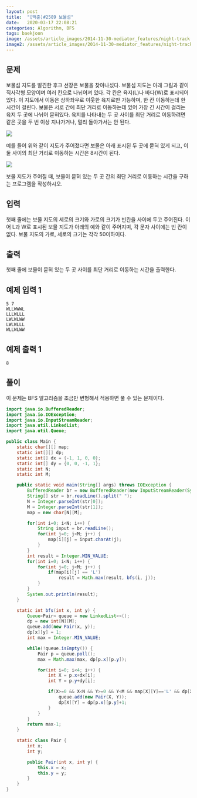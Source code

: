 ```yaml
---
layout: post
title:  "[백준]#2589 보물섬"
date:   2020-03-17 22:08:21
categories: Algorithm, BFS
tags: baekjoon
image: /assets/article_images/2014-11-30-mediator_features/night-track.JPG
image2: /assets/article_images/2014-11-30-mediator_features/night-track-mobile.JPG
---
```


문제
--------------------

보물섬 지도를 발견한 후크 선장은 보물을 찾아나섰다. 보물섬 지도는 아래 그림과 같이 직사각형 모양이며 여러 칸으로 나뉘어져 있다. 각 칸은 육지(L)나 바다(W)로 표시되어 있다. 이 지도에서 이동은 상하좌우로 이웃한 육지로만 가능하며, 한 칸 이동하는데 한 시간이 걸린다. 보물은 서로 간에 최단 거리로 이동하는데 있어 가장 긴 시간이 걸리는 육지 두 곳에 나뉘어 묻혀있다. 육지를 나타내는 두 곳 사이를 최단 거리로 이동하려면 같은 곳을 두 번 이상 지나가거나, 멀리 돌아가서는 안 된다.

![](https://www.acmicpc.net/upload/images/c1bYIsKpI6m317EAx.jpg)

예를 들어 위와 같이 지도가 주어졌다면 보물은 아래 표시된 두 곳에 묻혀 있게 되고, 이 둘 사이의 최단 거리로 이동하는 시간은 8시간이 된다.

![](https://www.acmicpc.net/upload/images/XqDkWCRUWbzZ.jpg)

보물 지도가 주어질 때, 보물이 묻혀 있는 두 곳 간의 최단 거리로 이동하는 시간을 구하는 프로그램을 작성하시오.

입력
---------------------------

첫째 줄에는 보물 지도의 세로의 크기와 가로의 크기가 빈칸을 사이에 두고 주어진다. 이어 L과 W로 표시된 보물 지도가 아래의 예와 같이 주어지며, 각 문자 사이에는 빈 칸이 없다. 보물 지도의 가로, 세로의 크기는 각각 50이하이다.

출력
----------------

첫째 줄에 보물이 묻혀 있는 두 곳 사이를 최단 거리로 이동하는 시간을 출력한다.

예제 입력 1 
----------------------

```
5 7
WLLWWWL
LLLWLLL
LWLWLWW
LWLWLLL
WLLWLWW
```

예제 출력 1 
------------------------

```
8
```

풀이
--------------------------

이 문제는 BFS 알고리즘을 조금만 변형해서 적용하면 풀 수 있는 문제이다.

```java
import java.io.BufferedReader;
import java.io.IOException;
import java.io.InputStreamReader;
import java.util.LinkedList;
import java.util.Queue;

public class Main {
    static char[][] map;
    static int[][] dp;
    static int[] dx = {-1, 1, 0, 0};
    static int[] dy = {0, 0, -1, 1};
    static int N;
    static int M;

    public static void main(String[] args) throws IOException {
        BufferedReader br = new BufferedReader(new InputStreamReader(System.in));
        String[] str = br.readLine().split(" ");
        N = Integer.parseInt(str[0]);
        M = Integer.parseInt(str[1]);
        map = new char[N][M];

        for(int i=0; i<N; i++) {
            String input = br.readLine();
            for(int j=0; j<M; j++) {
                map[i][j] = input.charAt(j);
            }
        }
        int result = Integer.MIN_VALUE;
        for(int i=0; i<N; i++) {
            for(int j=0; j<M; j++) {
                if(map[i][j] == 'L')
                    result = Math.max(result, bfs(i, j));
            }
        }
        System.out.println(result);
    }

    static int bfs(int x, int y) {
        Queue<Pair> queue = new LinkedList<>();
        dp = new int[N][M];
        queue.add(new Pair(x, y));
        dp[x][y] = 1;
        int max = Integer.MIN_VALUE;

        while(!queue.isEmpty()) {
            Pair p = queue.poll();
            max = Math.max(max, dp[p.x][p.y]);

            for(int i=0; i<4; i++) {
                int X = p.x+dx[i];
                int Y = p.y+dy[i];

                if(X>=0 && X<N && Y>=0 && Y<M && map[X][Y]=='L' && dp[X][Y]==0) {
                    queue.add(new Pair(X, Y));
                    dp[X][Y] = dp[p.x][p.y]+1;
                }
            }
        }
        return max-1;
    }

    static class Pair {
        int x;
        int y;

        public Pair(int x, int y) {
            this.x = x;
            this.y = y;
        }
    }
}
```
